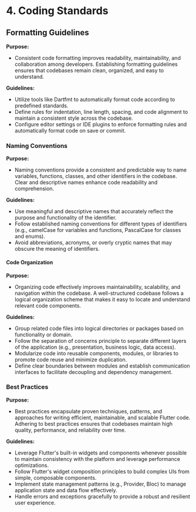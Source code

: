 # 4. Coding Standards

## Formatting Guidelines

**Purpose:**

- Consistent code formatting improves readability, maintainability, and collaboration among developers. Establishing formatting guidelines ensures that codebases remain clean, organized, and easy to understand.

**Guidelines:**

- Utilize tools like Dartfmt to automatically format code according to predefined standards.
- Define rules for indentation, line length, spacing, and code alignment to maintain a consistent style across the codebase.
- Configure editor settings or IDE plugins to enforce formatting rules and automatically format code on save or commit.

### Naming Conventions

**Purpose:**

- Naming conventions provide a consistent and predictable way to name variables, functions, classes, and other identifiers in the codebase. Clear and descriptive names enhance code readability and comprehension.

**Guidelines:**

- Use meaningful and descriptive names that accurately reflect the purpose and functionality of the identifier.
- Follow established naming conventions for different types of identifiers (e.g., camelCase for variables and functions, PascalCase for classes and enums).
- Avoid abbreviations, acronyms, or overly cryptic names that may obscure the meaning of identifiers.

#### Code Organization

**Purpose:**

- Organizing code effectively improves maintainability, scalability, and navigation within the codebase. A well-structured codebase follows a logical organization scheme that makes it easy to locate and understand relevant code components.

**Guidelines:**

- Group related code files into logical directories or packages based on functionality or domain.
- Follow the separation of concerns principle to separate different layers of the application (e.g., presentation, business logic, data access).
- Modularize code into reusable components, modules, or libraries to promote code reuse and minimize duplication.
- Define clear boundaries between modules and establish communication interfaces to facilitate decoupling and dependency management.

### Best Practices

**Purpose:**

- Best practices encapsulate proven techniques, patterns, and approaches for writing efficient, maintainable, and scalable Flutter code. Adhering to best practices ensures that codebases maintain high quality, performance, and reliability over time.

**Guidelines:**

- Leverage Flutter's built-in widgets and components whenever possible to maintain consistency with the platform and leverage performance optimizations.
- Follow Flutter's widget composition principles to build complex UIs from simple, composable components.
- Implement state management patterns (e.g., Provider, Bloc) to manage application state and data flow effectively.
- Handle errors and exceptions gracefully to provide a robust and resilient user experience.

